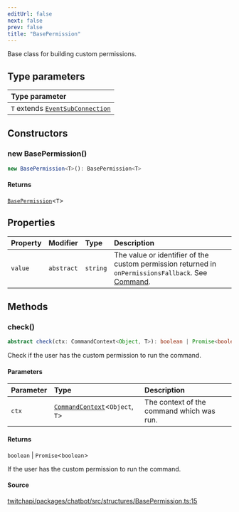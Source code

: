 ```yaml
---
editUrl: false
next: false
prev: false
title: "BasePermission"
---
```


Base class for building custom permissions.

## Type parameters

| Type parameter |
| :------ |
| `T` extends [`EventSubConnection`](/api/chatbot/enumerations/eventsubconnection/) |

## Constructors

### new BasePermission()

```ts
new BasePermission<T>(): BasePermission<T>
```

#### Returns

[`BasePermission`](/api/chatbot/classes/basepermission/)\<`T`\>

## Properties

| Property | Modifier | Type | Description |
| :------ | :------ | :------ | :------ |
| `value` | `abstract` | `string` | The value or identifier of the custom permission returned in `onPermissionsFallback`. See [Command](../../api/chatbot/classes/command). |

## Methods

### check()

```ts
abstract check(ctx: CommandContext<Object, T>): boolean | Promise<boolean>
```

Check if the user has the custom permission to run the command.

#### Parameters

| Parameter | Type | Description |
| :------ | :------ | :------ |
| `ctx` | [`CommandContext`](/api/chatbot/classes/commandcontext/)\<`Object`, `T`\> | The context of the command which was run. |

#### Returns

`boolean` \| `Promise`\<`boolean`\>

If the user has the custom permission to run the command.

#### Source

[twitchapi/packages/chatbot/src/structures/BasePermission.ts:15](https://github.com/pablornc/twitchapi//blob/f8a75ccd701e54db4c91e2b0128974da23f25d14/packages/chatbot/src/structures/BasePermission.ts#L15)
